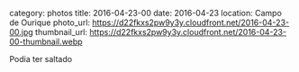 category: photos 
title: 2016-04-23-00
date: 2016-04-23
location: Campo de Ourique
photo_url: https://d22fkxs2pw9y3y.cloudfront.net/2016-04-23-00.jpg
thumbnail_url: https://d22fkxs2pw9y3y.cloudfront.net/2016-04-23-00-thumbnail.webp

Podia ter saltado                   